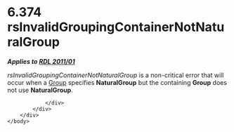 <html dir="LTR" xmlns:mshelp="http://msdn.microsoft.com/mshelp" xmlns:ddue="http://ddue.schemas.microsoft.com/authoring/2003/5" xmlns:xlink="http://www.w3.org/1999/xlink" xmlns:tool="http://www.microsoft.com/tooltip">
    <head>
        <meta http-equiv="Content-Type" content="text/html; CHARSET=utf-8"></meta>
        <meta name="save" content="history"></meta>
        <title>6.374 rsInvalidGroupingContainerNotNaturalGroup</title>
        <xml>
            <mshelp:toctitle title="6.374 rsInvalidGroupingContainerNotNaturalGroup"></mshelp:toctitle>
            <mshelp:rltitle title="[MS-RDL]: rsInvalidGroupingContainerNotNaturalGroup"></mshelp:rltitle>
            <mshelp:keyword index="A" term="c58e4231-b7dc-41d1-9f89-4f17af68fe0d"></mshelp:keyword>
            <mshelp:attr name="DCSext.ContentType" value="open specification"></mshelp:attr>
            <mshelp:attr name="AssetID" value="c58e4231-b7dc-41d1-9f89-4f17af68fe0d"></mshelp:attr>
            <mshelp:attr name="TopicType" value="kbRef"></mshelp:attr>
            <mshelp:attr name="DCSext.Title" value="[MS-RDL]: rsInvalidGroupingContainerNotNaturalGroup" />
        </xml>
    </head>
    <body>
        <div id="header">
            <h1 class="heading">6.374 rsInvalidGroupingContainerNotNaturalGroup</h1>
        </div>
        <div id="mainSection">
            <div id="mainBody">
                <div id="allHistory" class="saveHistory"></div>
                <div id="sectionSection0" class="section" name="collapseableSection">
                    

<p><b><i>Applies to </i></b><a href="bf2bab1a-b608-4bcc-b718-1cc1baa9579c.md"><b><i>RDL 2011/01</i></b></a></p>

<p><i>rsInvalidGroupingContainerNotNaturalGroup</i> is a
non-critical error that will occur when a <a href="dbfff811-1be7-4e8b-a5d2-6cc522317fbe.md">Group</a> specifies <b>NaturalGroup</b>
but the containing <b>Group</b> does not use <b>NaturalGroup</b>.</p>


                </div>
            </div>
        </div>
    </body>
</html>